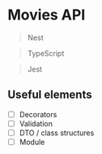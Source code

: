 # Movies API

> Nest

> TypeScript

> Jest

## Useful elements

- [ ] Decorators
- [ ] Validation
- [ ] DTO / class structures
- [ ] Module

